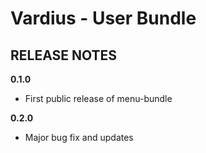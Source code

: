 Vardius - User Bundle
======================================

RELEASE NOTES
----------------
**0.1.0**

- First public release of menu-bundle

**0.2.0**

- Major bug fix and updates
